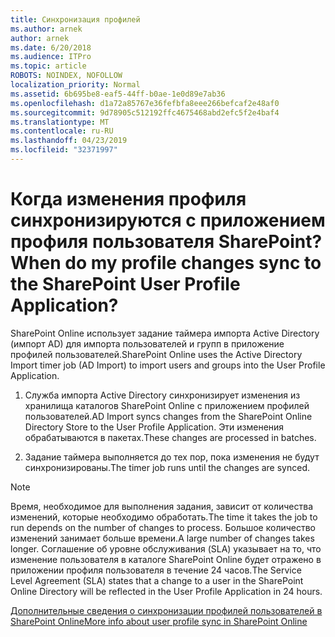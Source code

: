 ```yaml
---
title: Синхронизация профилей
ms.author: arnek
author: arnek
ms.date: 6/20/2018
ms.audience: ITPro
ms.topic: article
ROBOTS: NOINDEX, NOFOLLOW
localization_priority: Normal
ms.assetid: 6b695be8-eaf5-44ff-b0ae-1e0d89e7ab36
ms.openlocfilehash: d1a72a85767e36fefbfa8eee266befcaf2e48af0
ms.sourcegitcommit: 9d78905c512192ffc4675468abd2efc5f2e4baf4
ms.translationtype: MT
ms.contentlocale: ru-RU
ms.lasthandoff: 04/23/2019
ms.locfileid: "32371997"
---
```

# <a name="when-do-my-profile-changes-sync-to-the-sharepoint-user-profile-application"></a><span data-ttu-id="1e38a-102">Когда изменения профиля синхронизируются с приложением профиля пользователя SharePoint?</span><span class="sxs-lookup"><span data-stu-id="1e38a-102">When do my profile changes sync to the SharePoint User Profile Application?</span></span>

<span data-ttu-id="1e38a-103">SharePoint Online использует задание таймера импорта Active Directory (импорт AD) для импорта пользователей и групп в приложение профилей пользователей.</span><span class="sxs-lookup"><span data-stu-id="1e38a-103">SharePoint Online uses the Active Directory Import timer job (AD Import) to import users and groups into the User Profile Application.</span></span> 
  
1. <span data-ttu-id="1e38a-104">Служба импорта Active Directory синхронизирует изменения из хранилища каталогов SharePoint Online с приложением профилей пользователей.</span><span class="sxs-lookup"><span data-stu-id="1e38a-104">AD Import syncs changes from the SharePoint Online Directory Store to the User Profile Application.</span></span> <span data-ttu-id="1e38a-105">Эти изменения обрабатываются в пакетах.</span><span class="sxs-lookup"><span data-stu-id="1e38a-105">These changes are processed in batches.</span></span>
    
2. <span data-ttu-id="1e38a-106">Задание таймера выполняется до тех пор, пока изменения не будут синхронизированы.</span><span class="sxs-lookup"><span data-stu-id="1e38a-106">The timer job runs until the changes are synced.</span></span>
    
> [!NOTE]
> <span data-ttu-id="1e38a-107">Время, необходимое для выполнения задания, зависит от количества изменений, которые необходимо обработать.</span><span class="sxs-lookup"><span data-stu-id="1e38a-107">The time it takes the job to run depends on the number of changes to process.</span></span> <span data-ttu-id="1e38a-108">Большое количество изменений занимает больше времени.</span><span class="sxs-lookup"><span data-stu-id="1e38a-108">A large number of changes takes longer.</span></span> <span data-ttu-id="1e38a-109">Соглашение об уровне обслуживания (SLA) указывает на то, что изменение пользователя в каталоге SharePoint Online будет отражено в приложении профиля пользователя в течение 24 часов.</span><span class="sxs-lookup"><span data-stu-id="1e38a-109">The Service Level Agreement (SLA) states that a change to a user in the SharePoint Online Directory will be reflected in the User Profile Application in 24 hours.</span></span> 
  
[<span data-ttu-id="1e38a-110">Дополнительные сведения о синхронизации профилей пользователей в SharePoint Online</span><span class="sxs-lookup"><span data-stu-id="1e38a-110">More info about user profile sync in SharePoint Online</span></span>](https://go.microsoft.com/fwlink/?linkid=875671)
  

